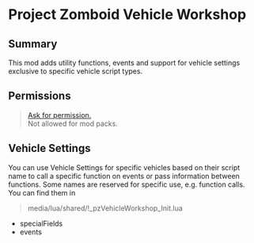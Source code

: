 # Project Zomboid Vehicle Workshop

## Summary

This mod adds utility functions, events and support for vehicle settings exclusive to specific vehicle script types.

## Permissions

> [Ask for permission.](http://theindiestone.com/forums/index.php/topic/2530-mod-permissions/?p=36478)  
> Not allowed for mod packs.

## Vehicle Settings

You can use Vehicle Settings for specific vehicles based on their script name to call a specific function on events or pass information between functions. Some names are reserved for specific use, e.g. function calls. You can find them in 

> media/lua/shared/!_pzVehicleWorkshop_Init.lua
- specialFields
- events
